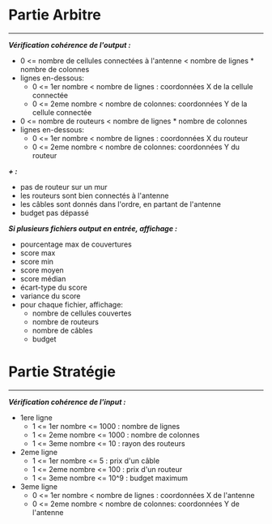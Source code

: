 # Partie Arbitre
____________________
__***Vérification cohérence de l'output :***__
- 0 <= nombre de cellules connectées à l'antenne < nombre de lignes * nombre de colonnes
- lignes en-dessous:
	- 0 <= 1er nombre < nombre de lignes : coordonnées X de la cellule connectée
	- 0 <= 2eme nombre < nombre de colonnes: coordonnées Y de la cellule connectée
- 0 <= nombre de routeurs < nombre de lignes * nombre de colonnes
- lignes en-dessous:
	- 0 <= 1er nombre < nombre de lignes : coordonnées X du routeur
	- 0 <= 2eme nombre < nombre de colonnes: coordonnées Y du routeur

__***+ :***__
- pas de routeur sur un mur
- les routeurs sont bien connectés à l'antenne 
- les câbles sont donnés dans l'ordre, en partant de l'antenne
- budget pas dépassé

__***Si plusieurs fichiers output en entrée, affichage :***__
- pourcentage max de couvertures
- score max
- score min
- score moyen
- score médian
- écart-type du score
- variance du score
- pour chaque fichier, affichage:
	- nombre de cellules couvertes
	- nombre de routeurs
	- nombre de câbles
	- budget

# Partie Stratégie
____________________
__***Vérification cohérence de l'input :***__
- 1ere ligne
	- 1 <= 1er nombre <= 1000 : nombre de lignes
	- 1 <= 2eme nombre <= 1000 : nombre de colonnes
	- 1 <= 3eme nombre <= 10 : rayon des routeurs
- 2eme ligne
	- 1 <= 1er nombre <= 5 : prix d'un câble
	- 1 <= 2eme nombre <= 100 : prix d'un routeur
	- 1 <= 3eme nombre <= 10^9 : budget maximum
- 3eme ligne
	- 0 <= 1er nombre < nombre de lignes : coordonnées X de l'antenne
	- 0 <= 2eme nombre < nombre de colonnes: coordonnées Y de l'antenne